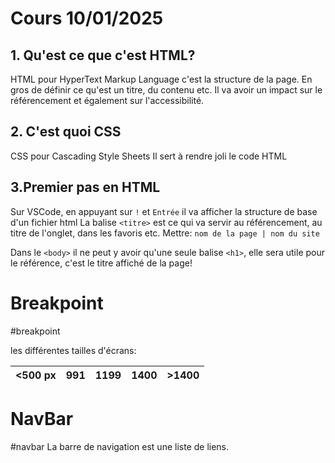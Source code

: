 # Cours 10/01/2025

## 1. Qu'est ce que c'est HTML?

HTML pour HyperText Markup Language
c'est la structure de la page. En gros de définir ce qu'est un titre, du contenu etc.
Il va avoir un impact sur le référencement et également sur l'accessibilité.

## 2. C'est quoi CSS

CSS pour Cascading Style Sheets
Il sert à rendre joli le code HTML

## 3.Premier pas en HTML

Sur VSCode, en appuyant sur `!` et `Entrée` il va afficher la structure de base d'un fichier html
La balise `<titre>` est ce qui va servir au référencement,  au titre de l'onglet, dans les favoris etc.
	Mettre: `nom de la page | nom du site`

Dans le `<body>` il ne peut y avoir qu'une seule balise `<h1>`, elle sera utile pour le référence, c'est le titre affiché de la page!

# Breakpoint 
#breakpoint

les différentes tailles d'écrans:

| <500 px | 991 | 1199 | 1400 | >1400 |
| ------- | --- | ---- | ---- | ----- |

# NavBar
#navbar
La barre de navigation est une liste de liens.